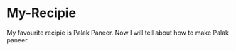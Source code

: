 # My-Recipie

My favourite recipie is  Palak Paneer.
Now I will tell  about how to make Palak paneer.
